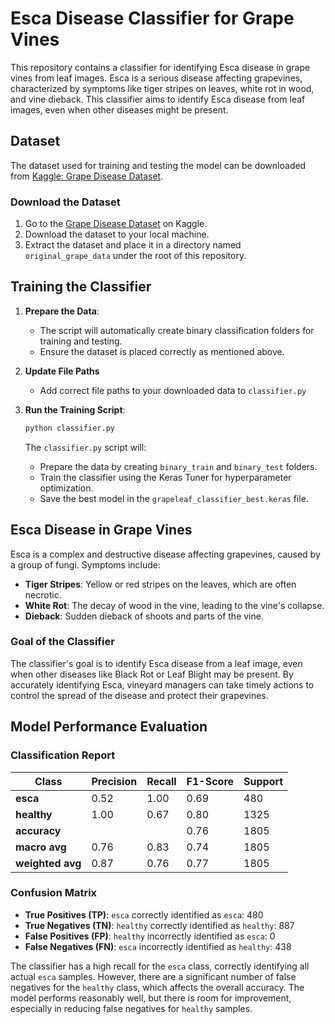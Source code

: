 # Esca Disease Classifier for Grape Vines

This repository contains a classifier for identifying Esca disease in grape vines from leaf images. Esca is a serious disease affecting grapevines, characterized by symptoms like tiger stripes on leaves, white rot in wood, and vine dieback. This classifier aims to identify Esca disease from leaf images, even when other diseases might be present.

## Dataset

The dataset used for training and testing the model can be downloaded from [Kaggle: Grape Disease Dataset](https://www.kaggle.com/datasets/rm1000/grape-disease-dataset-original?resource=download). 

### Download the Dataset

1. Go to the [Grape Disease Dataset](https://www.kaggle.com/datasets/rm1000/grape-disease-dataset-original?resource=download) on Kaggle.
2. Download the dataset to your local machine.
3. Extract the dataset and place it in a directory named `original_grape_data` under the root of this repository.

## Training the Classifier

1. **Prepare the Data**:
    - The script will automatically create binary classification folders for training and testing.
    - Ensure the dataset is placed correctly as mentioned above.

2. **Update File Paths**
    - Add correct file paths to your downloaded data to `classifier.py`

3. **Run the Training Script**:

    ```sh
    python classifier.py
    ```

   The `classifier.py` script will:
   - Prepare the data by creating `binary_train` and `binary_test` folders.
   - Train the classifier using the Keras Tuner for hyperparameter optimization.
   - Save the best model in the `grapeleaf_classifier_best.keras` file.

## Esca Disease in Grape Vines

Esca is a complex and destructive disease affecting grapevines, caused by a group of fungi. Symptoms include:

- **Tiger Stripes**: Yellow or red stripes on the leaves, which are often necrotic.
- **White Rot**: The decay of wood in the vine, leading to the vine's collapse.
- **Dieback**: Sudden dieback of shoots and parts of the vine.

### Goal of the Classifier

The classifier's goal is to identify Esca disease from a leaf image, even when other diseases like Black Rot or Leaf Blight may be present. By accurately identifying Esca, vineyard managers can take timely actions to control the spread of the disease and protect their grapevines.

## Model Performance Evaluation

### Classification Report

| Class     | Precision | Recall | F1-Score | Support |
|-----------|-----------|--------|----------|---------|
| **esca**  | 0.52      | 1.00   | 0.69     | 480     |
| **healthy** | 1.00    | 0.67   | 0.80     | 1325    |
| **accuracy** |         |        | 0.76     | 1805    |
| **macro avg** | 0.76  | 0.83   | 0.74     | 1805    |
| **weighted avg** | 0.87 | 0.76 | 0.77     | 1805    |

### Confusion Matrix

- **True Positives (TP)**: `esca` correctly identified as `esca`: 480
- **True Negatives (TN)**: `healthy` correctly identified as `healthy`: 887
- **False Positives (FP)**: `healthy` incorrectly identified as `esca`: 0
- **False Negatives (FN)**: `esca` incorrectly identified as `healthy`: 438

The classifier has a high recall for the `esca` class, correctly identifying all actual `esca` samples. However, there are a significant number of false negatives for the `healthy` class, which affects the overall accuracy. The model performs reasonably well, but there is room for improvement, especially in reducing false negatives for `healthy` samples.


